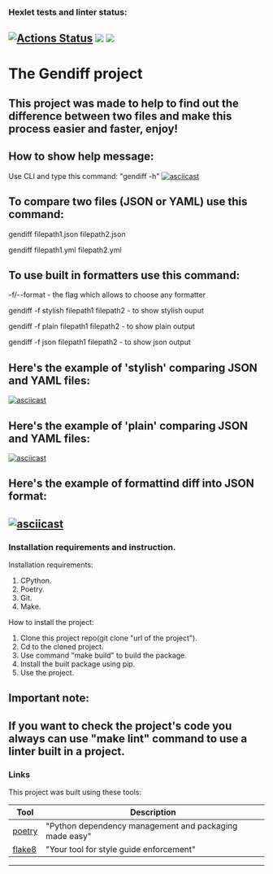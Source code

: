 ### Hexlet tests and linter status:
[![Actions Status](https://github.com/vitallcore/python-project-50/actions/workflows/hexlet-check.yml/badge.svg)](https://github.com/vitallcore/python-project-50/actions)
<a href="https://codeclimate.com/github/vitallcore/python-project-50/maintainability"><img src="https://api.codeclimate.com/v1/badges/f0a76ea8589689b816c1/maintainability" /></a>
<a href="https://codeclimate.com/github/vitallcore/python-project-50/test_coverage"><img src="https://api.codeclimate.com/v1/badges/f0a76ea8589689b816c1/test_coverage" /></a>
---
# The Gendiff project
This project was made to help to find out the difference between two files and make this process easier and faster, enjoy!
---
## How to show help message:

Use CLI and type this command: "gendiff -h"
[![asciicast](https://asciinema.org/a/674356.svg)](https://asciinema.org/a/674356)

## To compare two files (JSON or YAML) use this command:

gendiff filepath1.json filepath2.json

gendiff filepath1.yml filepath2.yml

## To use built in formatters use this command:

-f/--format - the flag which allows to choose any formatter

gendiff -f stylish filepath1 filepath2 - to show stylish ouput

gendiff -f plain filepath1 filepath2 - to show plain output

gendiff -f json filepath1 filepath2 - to show json output

## Here's the example of 'stylish' comparing JSON and YAML files:
[![asciicast](https://asciinema.org/a/674836.svg)](https://asciinema.org/a/674836)
## Here's the example of 'plain' comparing JSON and YAML files:
[![asciicast](https://asciinema.org/a/674986.svg)](https://asciinema.org/a/674986)
## Here's the example of formattind diff into JSON format:
[![asciicast](https://asciinema.org/a/674993.svg)](https://asciinema.org/a/674993)
---
### Installation requirements and instruction.

Installation requirements:
1. CPython.
2. Poetry.
3. Git.
4. Make.

How to install the project:
1. Clone this project repo(git clone "url of the project").
2. Cd to the cloned project.
3. Use command "make build" to build the package.
4. Install the built package using pip.
5. Use the project.

## Important note:

If you want to check the project's code you always can use "make lint" command to use a linter built in a project.
---
### Links

This project was built using these tools:

| Tool                                                                        | Description                                             |
|-----------------------------------------------------------------------------|---------------------------------------------------------|
| [poetry](https://python-poetry.org/)                                        | "Python dependency management and packaging made easy"  |
| [flake8](https://flake8.pycqa.org/)                                         | "Your tool for style guide enforcement" |

---
